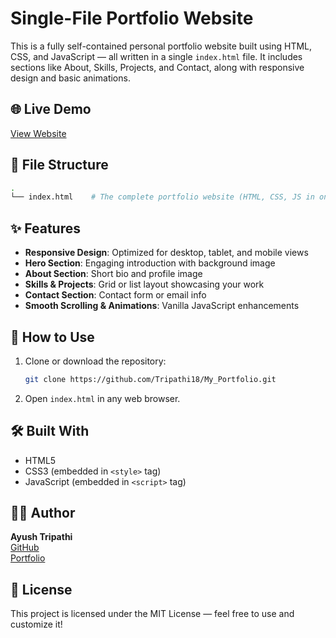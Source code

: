 # Single-File Portfolio Website
This is a fully self-contained personal portfolio website built using HTML, CSS, and JavaScript — all written in a single `index.html` file. It includes sections like About, Skills, Projects, and Contact, along with responsive design and basic animations.

## 🌐 Live Demo
[View Website](https://tripathi18.github.io/My_Portfolio/)  

## 📁 File Structure
```bash
.
└── index.html    # The complete portfolio website (HTML, CSS, JS in one file)
```

## ✨ Features
- **Responsive Design**: Optimized for desktop, tablet, and mobile views
- **Hero Section**: Engaging introduction with background image
- **About Section**: Short bio and profile image
- **Skills & Projects**: Grid or list layout showcasing your work
- **Contact Section**: Contact form or email info
- **Smooth Scrolling & Animations**: Vanilla JavaScript enhancements


## 🚀 How to Use
1. Clone or download the repository:
   ```bash
   git clone https://github.com/Tripathi18/My_Portfolio.git
   ```
2. Open `index.html` in any web browser.


## 🛠️ Built With
- HTML5
- CSS3 (embedded in `<style>` tag)
- JavaScript (embedded in `<script>` tag)


## 🧑‍💻 Author
**Ayush Tripathi**  
[GitHub](https://github.com/Tripathi18)  
[Portfolio](https://tripathi18.github.io/My_Portfolio/)


## 📄 License
This project is licensed under the MIT License — feel free to use and customize it!
